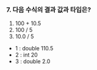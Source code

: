 ### 7. 다음 수식의 결과 값과 타입은?

1. 100 + 10.5
2. 100 / 5
3. 10.0 / 5

- 1 : double 110.5
- 2 : int 20
- 3 : double 2.0